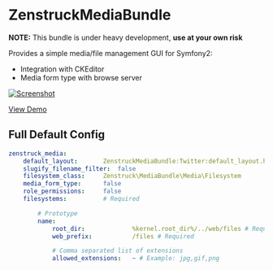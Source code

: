 # ZenstruckMediaBundle

**NOTE:** This bundle is under heavy development, **use at your own risk**

Provides a simple media/file management GUI for Symfony2:

* Integration with CKEditor
* Media form type with browse server

[![Screenshot][1]][2]

[View Demo][2]

## Full Default Config

```yaml
zenstruck_media:
    default_layout:       ZenstruckMediaBundle:Twitter:default_layout.html.twig
    slugify_filename_filter:  false
    filesystem_class:     Zenstruck\MediaBundle\Media\Filesystem
    media_form_type:      false
    role_permissions:     false
    filesystems:          # Required

        # Prototype
        name:
            root_dir:             %kernel.root_dir%/../web/files # Required
            web_prefix:           /files # Required

            # Comma separated list of extensions
            allowed_extensions:   ~ # Example: jpg,gif,png
```

[1]: https://lh5.googleusercontent.com/-c7FHKPXsrvg/UYuZtMA3pKI/AAAAAAAAKGA/82ZdM0Tpr4Y/w963-h438-no/zenstruck-media.png
[2]: http://sandbox.zenstruck.com/